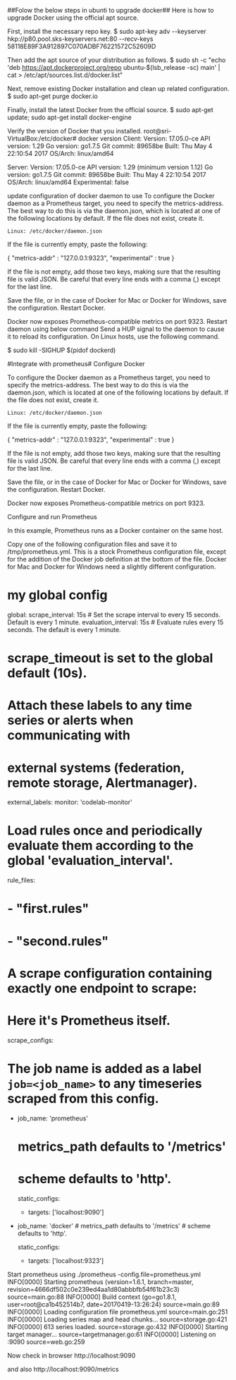##Folow the below steps in ubunti to upgrade docker##
Here is how to upgrade Docker using the official apt source.

First, install the necessary repo key.
$ sudo apt-key adv --keyserver hkp://p80.pool.sks-keyservers.net:80 --recv-keys 58118E89F3A912897C070ADBF76221572C52609D 

Then add the apt source of your distribution as follows.
$ sudo sh -c "echo 'deb https://apt.dockerproject.org/repo ubuntu-$(lsb_release -sc) main' | cat > /etc/apt/sources.list.d/docker.list"

Next, remove existing Docker installation and clean up related configuration.
$ sudo apt-get purge docker.io

Finally, install the latest Docker from the official source.
$ sudo apt-get update; sudo apt-get install docker-engine

Verify the version of Docker that you installed.
root@sri-VirtualBox:/etc/docker# docker version
Client:
 Version:      17.05.0-ce
 API version:  1.29
 Go version:   go1.7.5
 Git commit:   89658be
 Built:        Thu May  4 22:10:54 2017
 OS/Arch:      linux/amd64

Server:
 Version:      17.05.0-ce
 API version:  1.29 (minimum version 1.12)
 Go version:   go1.7.5
 Git commit:   89658be
 Built:        Thu May  4 22:10:54 2017
 OS/Arch:      linux/amd64
 Experimental: false
 
 update configuration of docker daemon to use 
 To configure the Docker daemon as a Prometheus target, you need to specify the metrics-address. The best way to do this is via the daemon.json, which is located at one of the following locations by default. If the file does not exist, create it.

    Linux: /etc/docker/daemon.json

If the file is currently empty, paste the following:

{
  "metrics-addr" : "127.0.0.1:9323",
  "experimental" : true
}

If the file is not empty, add those two keys, making sure that the resulting file is valid JSON. Be careful that every line ends with a comma (,) except for the last line.

Save the file, or in the case of Docker for Mac or Docker for Windows, save the configuration. Restart Docker.

Docker now exposes Prometheus-compatible metrics on port 9323.
Restart daemon using below command
Send a HUP signal to the daemon to cause it to reload its configuration. On Linux hosts, use the following command.

$ sudo kill -SIGHUP $(pidof dockerd)

#Integrate with prometheus#
Configure Docker

To configure the Docker daemon as a Prometheus target, you need to specify the metrics-address. The best way to do this is via the daemon.json, which is located at one of the following locations by default. If the file does not exist, create it.

    Linux: /etc/docker/daemon.json
    
If the file is currently empty, paste the following:

{
  "metrics-addr" : "127.0.0.1:9323",
  "experimental" : true
}

If the file is not empty, add those two keys, making sure that the resulting file is valid JSON. Be careful that every line ends with a comma (,) except for the last line.

Save the file, or in the case of Docker for Mac or Docker for Windows, save the configuration. Restart Docker.

Docker now exposes Prometheus-compatible metrics on port 9323.

Configure and run Prometheus

In this example, Prometheus runs as a Docker container on the same host.

Copy one of the following configuration files and save it to /tmp/prometheus.yml. This is a stock Prometheus configuration file, except for the addition of the Docker job definition at the bottom of the file. Docker for Mac and Docker for Windows need a slightly different configuration.


# my global config
global:
  scrape_interval:     15s # Set the scrape interval to every 15 seconds. Default is every 1 minute.
  evaluation_interval: 15s # Evaluate rules every 15 seconds. The default is every 1 minute.
  # scrape_timeout is set to the global default (10s).

  # Attach these labels to any time series or alerts when communicating with
  # external systems (federation, remote storage, Alertmanager).
  external_labels:
      monitor: 'codelab-monitor'

# Load rules once and periodically evaluate them according to the global 'evaluation_interval'.
rule_files:
  # - "first.rules"
  # - "second.rules"

# A scrape configuration containing exactly one endpoint to scrape:
# Here it's Prometheus itself.
scrape_configs:
  # The job name is added as a label `job=<job_name>` to any timeseries scraped from this config.
  - job_name: 'prometheus'

    # metrics_path defaults to '/metrics'
    # scheme defaults to 'http'.

    static_configs:
      - targets: ['localhost:9090']

  - job_name: 'docker'
         # metrics_path defaults to '/metrics'
         # scheme defaults to 'http'.

    static_configs:
      - targets: ['localhost:9323']

Start prometheus using
./prometheus -config.file=prometheus.yml
INFO[0000] Starting prometheus (version=1.6.1, branch=master, revision=4666df502c0e239ed4aa1d80abbbfb54f61b23c3)  source=main.go:88
INFO[0000] Build context (go=go1.8.1, user=root@ca1b452514b7, date=20170419-13:26:24)  source=main.go:89
INFO[0000] Loading configuration file prometheus.yml     source=main.go:251
INFO[0000] Loading series map and head chunks...         source=storage.go:421
INFO[0000] 613 series loaded.                            source=storage.go:432
INFO[0000] Starting target manager...                    source=targetmanager.go:61
INFO[0000] Listening on :9090                            source=web.go:259

Now check in browser
http://localhost:9090

and also http://localhost:9090/metrics
